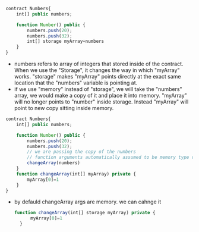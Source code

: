 ```js
contract Numbers{
    int[] public numbers;

    function Number() public {
        numbers.push(20);
        numbers.push(32);
        int[] storage myArray=numbers
    }
}
```

- numbers refers to array of integers that stored inside of the contract. When we use the "Storage", it changes the way in which "myArray" works. "storage" makes "myArray" points directly at the exact same location that the "numbers" variable is pointing at.
- if we use "memory" instead of "storage", we will take the "numbers" array, we would make a copy of it and place it into memory. "myArray" will no longer points to "number" inside storage. Instead "myArray" will point to new copy sitting inside memory.

```js
contract Numbers{
    int[] public numbers;

    function Number() public {
        numbers.push(20);
        numbers.push(32);
        // we are passing the copy of the numbers
        // function arguments automatically assumed to be memory type variables.
        changeArray(numbers)
    }
    function changeArray(int[] myArray) private {
        myArray[0]=1
    }
}
```

- by defauld changeArray args are memory. we can cahnge it

  ```js
  function changeArray(int[] storage myArray) private {
        myArray[0]=1
    }
  ```
